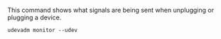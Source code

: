 
This command shows what signals are being sent when unplugging or plugging a
device.

```
udevadm monitor --udev
```
